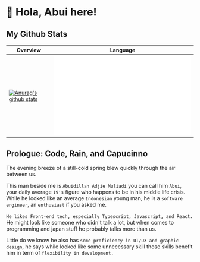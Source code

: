 # 👋 Hola, Abui here!
## My Github Stats

| Overview | Language |
| --- | --- |
|[![Anurag's github stats](https://github-readme-stats.vercel.app/api?username=abui-am)](https://github.com/anuraghazra/github-readme-stats)|![Language](https://raw.githubusercontent.com/abui-am/stats/c6455f656dfce7acd3951e5ec5b25d72af0b2ee3/generated/languages.svg)|

## Prologue: Code, Rain, and Capucinno
The evening breeze of a still-cold spring blew quickly through the air between us.

This man beside me is `Abuidillah Adjie Muliadi` you can call him `Abui`, your daily average `19's` figure who happens to be in his middle life crisis. While he looked like an average `Indonesian` young man, he is a `software engineer`, an `enthusiast` if you asked me. 

`He likes Front-end tech, especially Typescript, Javascript, and React.` He might look like someone who didn't talk a lot, but when comes to programming and japan stuff he probably talks more than us. 

Little do we know he also has `some proficiency in UI/UX and graphic design`, he says while looked like some unnecessary skill those skills benefit him in term of `flexibility in development.`



